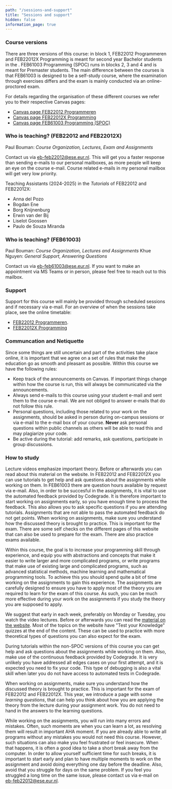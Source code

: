 ```yaml
---
path: "/sessions-and-support"
title: "Sessions and support"
hidden: false
information_page: true
---
```


### Course versions

There are three versions of this course: in block 1, FEB22012 Programmeren and FEB22012X Programming is meant for second year Bachelor students in the .
FEB61003 Programming (SPOC) runs in blocks 2, 3 and 4 and is meant for Premaster students. The main difference between the courses is that FEB61003 is
designed to be a self-study course, where the examination through exercises differs and the exam is mainly conducted via an online-proctored exam.

For details regarding the organisation of these different courses we refer you to their respective Canvas pages:

* [Canvas page FEB22012 Programmeren](https://canvas.eur.nl/courses/47744)
* [Canvas page FEB22012X Programming](https://canvas.eur.nl/courses/47863)
* [Canvas page FEB61003 Programming (SPOC)](https://canvas.eur.nl/courses/47919)

### Who is teaching? (FEB22012 and FEB22012X)

Paul Bouman: _Course Organization, Lectures, Exam and Assignments_

Contact us via [eb-feb22012@ese.eur.nl](mailto:eb-feb22012@ese.eur.nl). This will get you a faster response than sending e-mails to our personal mailboxes,
as more people will keep an eye on the course e-mail. Course related e-mails in my personal mailbox will get very low priority.

Teaching Assistants (2024-2025) in the _Tutorials_ of FEB22012 and FEB22012X:

* Anna del Pozo
* Bogdan Ene
* Borg Knijnenburg
* Erwin van der Bij
* Liselot Goossen
* Paulo de Souza Miranda

### Who is teaching? (FEB61003)

Paul Bouman: _Course Organization, Lectures and Assignments_
Khue Nguyen: _General Support, Answering Questions_

Contact us via [eb-feb61003@ese.eur.nl](mailto:eb-feb61003@ese.eur.nl). If you want to make an appointment via MS Teams or in person, please feel free to reach
out to this mailbox.

### Support

Support for this course will mainly be provided through scheduled sessions and if necessary via e-mail.
For an overview of when the sessions take place, see the online timetable:
* [FEB22012 Programmeren](https://timetables.eur.nl/link?timetables.0.key=FEB22012&timetables.0.type=module&timetables.0.source=2024&timetables.1.key=FEB22012_2024&timetables.1.type=timeedit_course&timetables.1.source=TimeEdit&ignoreEmpty=true&ignoreNotFound=true&view=list).
* [FEB22012X Programming](https://timetables.eur.nl/link?timetables.0.key=FEB22012X&timetables.0.type=module&timetables.0.source=2024&timetables.1.key=FEB22012X_2024&timetables.1.type=timeedit_course&timetables.1.source=TimeEdit&ignoreEmpty=true&ignoreNotFound=true&view=list)



### Communcation and Netiquette

Since some things are still uncertain and part of the activities take place online, it is important that we agree on a set of rules that make the education go as smooth and pleasant as possible. Within this course we have the following rules:

* Keep track of the announcements on Canvas. If important things change within how the course is run, this will always be communicated via the announcements.
* Always send e-mails to this course using your student e-mail and sent them to the course e-mail. We are not obliged to answer e-mails that do not follow this rule.
* Personal questions, including those related to your work on the assignments, should be asked in person during on-campus sessions or via e-mail to the e-mail box of your course. **Never** ask personal questions within public channels as others will be able to read this and may plagiarize your code.
* Be active during the tutorial: add remarks, ask questions, participate in group discussions.

### How to study

Lecture videos emphasize important theory. Before or afterwards you can read about this material on the website.
In FEB22012 and FEB22012X you can use tutorials to get help and ask questions about the assignments while working on them.
In FEB61003 there are question hours available by request via e-mail.
Also, in order to be succesful in the assignments, it is vital to use the automated feedback provided by Codegrade. It is therefore important to start working on assignments early, so you have enough time to process the feedback. This also allows you to ask specific questions if you are attending tutorials.
Assignments that are not able to pass the automated feedback do not get points.
When working on assignments, make sure you understand how the discussed theory is brought to practice. This is important for the exam. There are some self checks on the different pages of this website that can also be used to prepare for the exam. There are also practice exams available.

Within this course, the goal is to increase your programming skill through experience, and equip you with abstractions and concepts that make it easier to write
larger and more complicated programs, or write programs that make use of existing large and complicated programs, such as advanced statistical methods,
machine learning and mathematical programming tools. To achieve this you should spend quite a bit of time working on the assignments to gain this experience. The assignments are carefully designed to
ensure you have to apply most of the theory you are required to learn for the exam of this course. As such, you can be much more effective during your
work on the assignments if you study the theory you are supposed to apply.

We suggest that early in each week, preferably on Monday or Tuesday, you watch the video lectures.
Before or afterwards you can read the [material on the website](https://feb22012.ese.eur.nl).
Most of the topics on the website have "Test your Knowledge" quizzes at the end of the content.
These can be used to practice with more theoretical types of questions you can also expect for the exam.

During tutorials within the non-SPOC versions of this course you can get help and ask questions about the assignments while working on them.
Also, make use of the continuous feedback provided by Codegrade. It is very unlikely you have addressed all edges cases on your first attempt,
and it is expected you need to fix your code. This type of debugging is also a vital skill when later you do not have access to automated
tests in Codegrade.

When working on assignments, make sure you understand how the discussed theory is brought to practice. This is important for the exam of FEB22012 and FEB22012X.
This year, we introduce a page with some *learning questions*, that can help you think about how you are applying the theory from the lecture during your
assignment work. You do not need to hand in the answers to the learning questions.

While working on the assignments, you will run into many errors and mistakes. Often, such moments are when you can learn a lot, as resolving them will result in important AHA moment.
If you are already able to write all programs without any mistakes you would not need this course. However, such situations can also make you feel frustrated or feel insecure.
When that happens, it is often a good idea to take a short break away from the computer.
In order to allow yourself sufficient time for such breaks, it is important to start early and plan to have multiple moments to work on the assignment and avoid doing everything one day before the deadline.
Also, avoid that you struggle for days on the same problem. If you feel you struggled a long time on the same issue, please contact us via e-mail on  [eb-feb22012@ese.eur.nl](mailto:eb-feb22012@ese.eur.nl).

